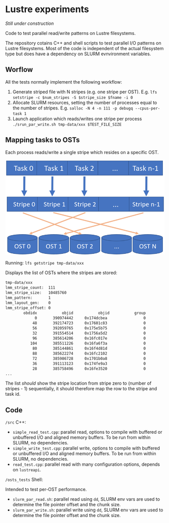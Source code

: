 # Lustre experiments

*Still under construction*

Code to test parallel read/write patterns on Lustre filesystems.

The repository cotains C++ and shell scripts to test parallel I/O patterns on Lustre filesystems.
Most of the code is independent of the actual filesystem type but
does have a dependency on SLURM evnvironment variables.

## Worflow

All the tests normally implement the following workflow:

1. Generate striped file with N stripes (e.g. one stripe per OST).
   E.g. `lfs setstripe -c $num_stripes -S $stripe_size $fname -i 0`
2. Allocate SLURM resources, setting the number of processes equal to
   the number of stripes.
   E.g. `salloc -N 4 -n 111 -p debugq --cpus-per-task 1`
3. Launch application which reads/writes one stripe per process
    `./srun_par_write.sh tmp-data/xxx $TEST_FILE_SIZE`

## Mapping tasks to OSTs

Each process reads/write a single stripe which resides on a specific OST.

![alt text](./lustre_stripes.png "Lustre srtriping")

Running:
   `lfs getstripe tmp-data/xxx`

Displays the list of OSTs where the stripes are stored:

```
tmp-data/xxx
lmm_stripe_count:  111
lmm_stripe_size:   10485760
lmm_pattern:       1
lmm_layout_gen:    0
lmm_stripe_offset: 0
        obdidx           objid           objid           group
             0       390974442     0x174dcbea                0
            48       392174723     0x17601c83                0
            56       392059765     0x175e5b75                0
            32       391554514     0x1756a5d2                0
            96       385614206     0x16fc017e                0
           104       385511226     0x16fa6f3a                0
            80       385144861     0x16f4d81d                0
            88       385622274     0x16fc2102                0
            72       385986728     0x1701b0a8                0
            36       391113123     0x174fe9a3                0
            28       385758496     0x16fe3520                0
...
```
The list *should* show the stripe location from stripe zero to
(number of stripes - 1) sequentially, it should therefore map
the row to the stripe and task id.

## Code

`/src` C++:

* `simple_read_test.cpp`: parallel read, options to compile with buffered or unbuffered I/O and aligned memory buffers.
   To be run from within SLURM, no dependencies.
* `simple_write_test.cpp`: parallel write, options to compile with buffered or unbuffered I/O and aligned memory buffers.
   To be run from within SLURM, no dependencies.
* `read_test.cpp`: parallel read with many configuration options, depends on `lustreapi`.

`/osts_tests` Shell:

Intended to test per-OST performance.

* `slurm_par_read.sh`: parallel read using `dd`, SLURM env vars are used to determine the file pointer offset and the chunk size.
* `slurm_par_write.sh`: parallel write using `dd`, SLURM env vars are used to determine the file pointer offset and the chunk size.

